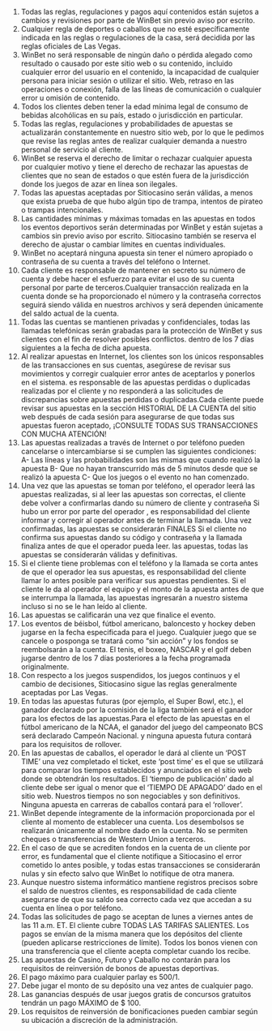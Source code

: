 1. 	Todas las reglas, regulaciones y pagos aquí contenidos están sujetos a cambios y revisiones por parte de WinBet sin previo aviso por escrito.
2.  Cualquier regla de deportes o caballos que no esté específicamente indicada en las reglas o regulaciones de la casa, será decidida por las reglas oficiales de Las Vegas.
3.  WinBet no será responsable de ningún daño o pérdida alegado como resultado o causado por este sitio web o su contenido, incluido cualquier error del usuario en el contenido, la incapacidad de cualquier persona para iniciar sesión o utilizar el sitio. Web, retraso en las operaciones o conexión, falla de las líneas de comunicación o cualquier error u omisión de contenido.
4.  Todos los clientes deben tener la edad mínima legal de consumo de bebidas alcohólicas en su país, estado o jurisdicción en particular.
5.   Todas las reglas, regulaciones y probabilidades de apuestas se actualizarán constantemente en nuestro sitio web, por lo que le pedimos que revise las reglas antes de realizar cualquier demanda a nuestro personal de servicio al cliente.
6.   WinBet se reserva el derecho de limitar o rechazar cualquier apuesta por cualquier motivo y tiene el derecho de rechazar las apuestas de clientes que no sean de estados o que estén fuera de la jurisdicción donde los juegos de azar en línea son ilegales.
7.    Todas las apuestas aceptadas por Sitiocasino serán válidas, a menos que exista prueba de que hubo algún tipo de trampa, intentos de pirateo o trampas intencionales.
8.    Las cantidades mínimas y máximas tomadas en las apuestas en todos los eventos deportivos serán determinadas por WinBet y están sujetas a cambios sin previo aviso por escrito. Sitiocasino también se reserva el derecho de ajustar o cambiar límites en cuentas individuales.
9. WinBet no aceptará ninguna apuesta sin tener el número apropiado o contraseña de su cuenta a través del teléfono o Internet.
10. Cada cliente es responsable de mantener en secreto su número de cuenta y debe hacer el esfuerzo para evitar el uso de su cuenta personal por parte de terceros.Cualquier transacción realizada en la cuenta donde se ha proporcionado el número y la contraseña correctos seguirá siendo válida en nuestros archivos y será dependen únicamente del saldo actual de la cuenta.
11. Todas las cuentas se mantienen privadas y confidenciales, todas las llamadas telefónicas serán grabadas para la protección de WinBet y sus clientes con el fin de resolver posibles conflictos. dentro de los 7 días siguientes a la fecha de dicha apuesta.
12.   Al realizar apuestas en Internet, los clientes son los únicos responsables de las transacciones en sus cuentas, asegúrese de revisar sus movimientos y corregir cualquier error antes de aceptarlos y ponerlos en el sistema. es responsable de las apuestas perdidas o duplicadas realizadas por el cliente y no responderá a las solicitudes de discrepancias sobre apuestas perdidas o duplicadas.Cada cliente puede revisar sus apuestas en la sección HISTORIAL DE LA CUENTA del sitio web después de cada sesión para asegurarse de que todas sus apuestas fueron aceptado, ¡CONSULTE TODAS SUS TRANSACCIONES CON MUCHA ATENCIÓN!
13. Las apuestas realizadas a través de Internet o por teléfono pueden cancelarse o intercambiarse si se cumplen las siguientes condiciones: A- Las líneas y las probabilidades son las mismas que cuando realizó la apuesta B- Que no hayan transcurrido más de 5 minutos desde que se realizó la apuesta C- Que los juegos o el evento no han comenzado.
14. Una vez que las apuestas se toman por teléfono, el operador leerá las apuestas realizadas, si al leer las apuestas son correctas, el cliente debe volver a confirmarlas dando su número de cliente y contraseña Si hubo un error por parte del operador , es responsabilidad del cliente informar y corregir al operador antes de terminar la llamada. Una vez confirmadas, las apuestas se considerarán FINALES Si el cliente no confirma sus apuestas dando su código y contraseña y la llamada finaliza antes de que el operador pueda leer. las apuestas, todas las apuestas se considerarán válidas y definitivas.
15. Si el cliente tiene problemas con el teléfono y la llamada se corta antes de que el operador lea sus apuestas, es responsabilidad del cliente llamar lo antes posible para verificar sus apuestas pendientes. Si el cliente le da al operador el equipo y el monto de la apuesta antes de que se interrumpa la llamada, las apuestas ingresarán a nuestro sistema incluso si no se le han leído al cliente. 
16. Las apuestas se calificarán una vez que finalice el evento.
17. Los eventos de béisbol, fútbol americano, baloncesto y hockey deben jugarse en la fecha especificada para el juego. Cualquier juego que se cancele o posponga se tratará como “sin acción” y los fondos se reembolsarán a la cuenta. El tenis, el boxeo, NASCAR y el golf deben jugarse dentro de los 7 días posteriores a la fecha programada originalmente.
18. Con respecto a los juegos suspendidos, los juegos continuos y el cambio de decisiones, Sitiocasino sigue las reglas generalmente aceptadas por Las Vegas.
19.  En todas las apuestas futuras (por ejemplo, el Super Bowl, etc.), el ganador declarado por la comisión de la liga también será el ganador para los efectos de las apuestas.Para el efecto de las apuestas en el fútbol americano de la NCAA, el ganador del juego del campeonato BCS será declarado Campeón Nacional. y ninguna apuesta futura contará para los requisitos de rollover.
20. En las apuestas de caballos, el operador le dará al cliente un ‘POST TIME’ una vez completado el ticket, este ‘post time’ es el que se utilizará para comparar los tiempos establecidos y anunciados en el sitio web donde se obtendrán los resultados. El ‘tiempo de publicación’ dado al cliente debe ser igual o menor que el ‘TIEMPO DE APAGADO’ dado en el sitio web. Nuestros tiempos no son negociables y son definitivos. Ninguna apuesta en carreras de caballos contará para el ‘rollover’. 
21. WinBet depende íntegramente de la información proporcionada por el cliente al momento de establecer una cuenta. Los desembolsos se realizarán únicamente al nombre dado en la cuenta. No se permiten cheques o transferencias de Western Union a terceros.
22.  En el caso de que se acrediten fondos en la cuenta de un cliente por error, es fundamental que el cliente notifique a Sitiocasino el error cometido lo antes posible, y todas estas transacciones se considerarán nulas y sin efecto salvo que WinBet lo notifique de otra manera. 
23.  Aunque nuestro sistema informático mantiene registros precisos sobre el saldo de nuestros clientes, es responsabilidad de cada cliente asegurarse de que su saldo sea correcto cada vez que accedan a su cuenta en línea o por teléfono. 
24.  Todas las solicitudes de pago se aceptan de lunes a viernes antes de las 11 a.m. ET. El cliente cubre TODAS LAS TARIFAS SALIENTES. Los pagos se envían de la misma manera que los depósitos del cliente (pueden aplicarse restricciones de límite). Todos los bonos vienen con una transferencia que el cliente acepta completar cuando los recibe. 
25.  Las apuestas de Casino, Futuro y Caballo no contarán para los requisitos de reinversión de bonos de apuestas deportivas. 
26. El pago máximo para cualquier parlay es 500/1. 
27. Debe jugar el monto de su depósito una vez antes de cualquier pago. 
28. Las ganancias después de usar juegos gratis de concursos gratuitos tendrán un pago MÁXIMO de $ 100.
29. Los requisitos de reinversión de bonificaciones pueden cambiar según su ubicación a discreción de la administración.

